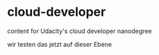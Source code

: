 # cloud-developer
content for Udacity's cloud developer nanodegree

wir testen das jetzt auf dieser Ebene 
